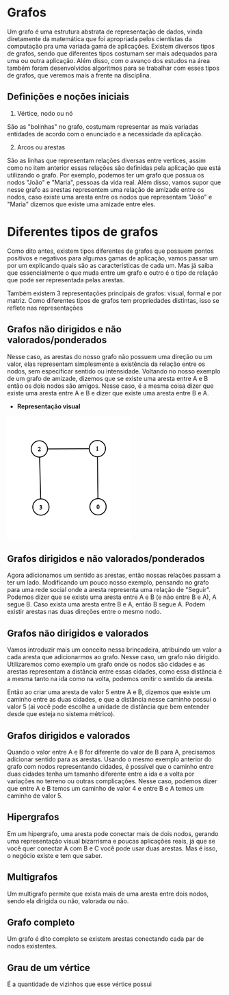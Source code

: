 # Grafos

Um grafo é uma estrutura abstrata de representação de dados, vinda diretamente da matemática que foi apropriada pelos cientistas da computação pra uma variada gama de aplicações. Existem diversos tipos de grafos, sendo que diferentes tipos costumam ser mais adequados para uma ou outra aplicação. Além disso, com o avanço dos estudos na área também foram desenvolvidos algoritmos para se trabalhar com esses tipos de grafos, que veremos mais a frente na disciplina.

## Definições e noções iniciais

1. Vértice, nodo ou nó

São as "bolinhas" no grafo, costumam representar as mais variadas entidades de acordo com o enunciado e a necessidade da aplicação.

2. Arcos ou arestas

São as linhas que representam relações diversas entre vertices, assim como no item anterior essas relações são definidas pela aplicação que está utilizando o grafo. Por exemplo, podemos ter um grafo que possua os nodos "João" e "Maria", pessoas da vida real. Além disso, vamos supor que nesse grafo as arestas representem uma relação de amizade entre os nodos, caso existe uma aresta entre os nodos que representam "João" e "Maria" dizemos que existe uma amizade entre eles.

# Diferentes tipos de grafos

Como dito antes, existem tipos diferentes de grafos que possuem pontos positivos e negativos para algumas gamas de aplicação, vamos passar um por um explicando quais são as características de cada um. Mas já saiba que essencialmente o que muda entre um grafo e outro é o tipo de relação que pode ser representada pelas arestas.

Também existem 3 representações principais de grafos: visual, formal e por matriz. Como diferentes tipos de grafos tem propriedades distintas, isso se reflete nas representações

## Grafos não dirigidos e não valorados/ponderados

Nesse caso, as arestas do nosso grafo não possuem uma direção ou um valor, elas representam simplesmente a existência da relação entre os nodos, sem especificar sentido ou intensidade. Voltando no nosso exemplo de um grafo de amizade, dizemos que se existe uma aresta entre A e B então os dois nodos são amigos. Nesse caso, é a mesma coisa dizer que existe uma aresta entre A e B e dizer que existe uma aresta entre B e A.

- **Representação visual**

![Representação visual](./images/graph_1.png)

## Grafos dirigidos e não valorados/ponderados

Agora adicionamos um sentido as arestas, então nossas relações passam a ter um lado. Modificando um pouco nosso exemplo, pensando no grafo para uma rede social onde a aresta representa uma relação de "Seguir". Podemos dizer que se existe uma aresta entre A e B (e não entre B e A), A segue B. Caso exista uma aresta entre B e A, então B segue A. Podem existir arestas nas duas direções entre o mesmo nodo.

## Grafos não dirigidos e valorados

Vamos introduzir mais um conceito nessa brincadeira, atribuindo um valor a cada aresta que adicionarmos ao grafo. Nesse caso, um grafo não dirigido. Utilizaremos como exemplo um grafo onde os nodos são cidades e as arestas representam a distância entre essas cidades, como essa distância é a mesma tanto na ida como na volta, podemos omitir o sentido da aresta.

Então ao criar uma aresta de valor 5 entre A e B, dizemos que existe um caminho entre as duas cidades, e que a distância nesse caminho possui o valor 5 (ai você pode escolhe a unidade de distância que bem entender desde que esteja no sistema métrico).

## Grafos dirigidos e valorados

Quando o valor entre A e B for diferente do valor de B para A, precisamos adicionar sentido para as arestas. Usando o mesmo exemplo anterior do grafo com nodos representando cidades, é possível que o caminho entre duas cidades tenha um tamanho diferente entre a ida e a volta por variações no terreno ou outras complicações. Nesse caso, podemos dizer que entre A e B temos um caminho de valor 4 e entre B e A temos um caminho de valor 5.

## Hipergrafos

Em um hipergrafo, uma aresta pode conectar mais de dois nodos, gerando uma representação visual bizarrisma e poucas aplicações reais, já que se você quer conectar A com B e C você pode usar duas arestas. Mas é isso, o negócio existe e tem que saber.

## Multigrafos

Um multigrafo permite que exista mais de uma aresta entre dois nodos, sendo ela dirigida ou não, valorada ou não.

## Grafo completo

Um grafo é dito completo se existem arestas conectando cada par de nodos existentes.

## Grau de um vértice

É a quantidade de vizinhos que esse vértice possui

